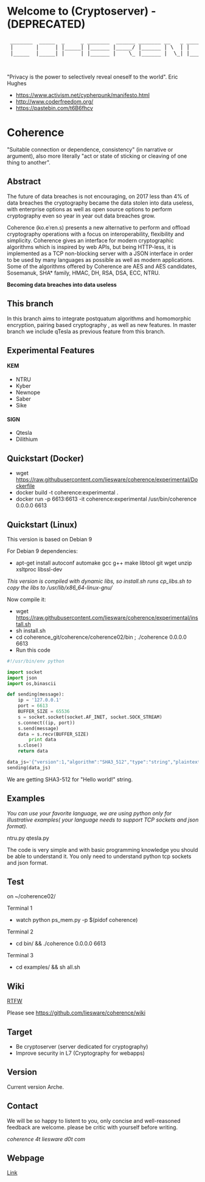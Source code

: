 # Welcome to (Cryptoserver) - (DEPRECATED)
<pre>
 _______  _____  _     _ _______  ______ _______ __   _ _______ _______
 |       |     | |_____| |______ |_____/ |______ | \  | |       |______
 |_____  |_____| |     | |______ |    \_ |______ |  \_| |_____  |______

 </pre>

"Privacy is the power to selectively reveal oneself to the world". Eric Hughes
- https://www.activism.net/cypherpunk/manifesto.html
- http://www.coderfreedom.org/
- https://pastebin.com/t6B6fhcv

# Coherence

"Suitable connection or dependence, consistency" (in narrative or argument), also more literally "act or state of sticking or cleaving of one thing to another". 


## Abstract
The future of data breaches is not encouraging, on 2017 less than 4% of data breaches the cryptography became the data stolen into data useless, with enterprise options as well as open source options to perform cryptography even so year in year out data breaches grow.

Coherence (ko.eˈɾen.s) presents a new alternative to perform and offload cryptography operations with a focus on interoperability, flexibility and simplicity. Coherence gives an interface for modern cryptographic algorithms which is inspired by web APIs, but being HTTP-less, it is implemented as a TCP non-blocking server with a JSON interface in order to be used by many languages as possible as well as modern applications. Some of the algorithms offered by Coherence are AES and AES candidates, Sosemanuk, SHA* family, HMAC, DH, RSA, DSA, ECC, NTRU.

**Becoming data breaches into data useless**

## This branch

In this branch  aims to integrate postquatum algorithms and homomorphic encryption, pairing based cryptography , as well as new 
features. In master branch we include qTesla as previous feature from this branch.

## Experimental Features

#### KEM
* NTRU
* Kyber 
* Newnope
* Saber
* Sike

#### SIGN
* Qtesla
* Dilithium

## Quickstart (Docker)

* wget https://raw.githubusercontent.com/liesware/coherence/experimental/Dockerfile
* docker build -t coherence:experimental .
* docker run -p 6613:6613 -it  coherence:experimental /usr/bin/coherence 0.0.0.0 6613

## Quickstart (Linux)

This version is based on Debian 9

For Debian 9 dependencies:
* apt-get install autoconf automake gcc g++ make libtool git wget unzip xsltproc libssl-dev

_This version is compiled with dynamic libs, so install.sh runs cp_libs.sh to copy the libs to /usr/lib/x86_64-linux-gnu/_

Now compile it:
* wget https://raw.githubusercontent.com/liesware/coherence/experimental/install.sh
* sh install.sh
* cd coherence_git/coherence/coherence02/bin ; ./coherence 0.0.0.0 6613
* Run this code

```python 
#!/usr/bin/env python

import socket
import json
import os,binascii

def sending(message):
	ip = '127.0.0.1'
	port = 6613
	BUFFER_SIZE = 65536
	s = socket.socket(socket.AF_INET, socket.SOCK_STREAM)
	s.connect((ip, port))
	s.send(message)
	data = s.recv(BUFFER_SIZE)
        print data
	s.close()
	return data

data_js='{"version":1,"algorithm":"SHA3_512","type":"string","plaintext":"Hello world!"}'
sending(data_js)
```
We are getting SHA3-512 for "Hello world!" string.

## Examples 

_You can use your favorite language, we are using python only for illustrative examples( your language needs to support TCP sockets
and json format)._

 ntru.py  qtesla.py  

The code is very simple and with basic programming knowledge you should be able to understand it. You only need to understand python 
tcp sockets and json format.

## Test
on ~/coherence02/

Terminal 1
* watch python ps_mem.py -p $(pidof coherence)

Terminal 2
* cd bin/ && ./coherence 0.0.0.0 6613

Terminal 3
* cd examples/ && sh all.sh

## Wiki
[RTFW](https://en.wikipedia.org/wiki/RTFM)

Please see https://github.com/liesware/coherence/wiki

## Target

* Be cryptoserver (server dedicated for cryptography)
* Improve security in L7 (Cryptography for webapps)

## Version

Current version Arche.

## Contact

We will be so happy to listent to you, only concise and well-reasoned feedback are welcome. please be critic with yourself before 
writing. 

_coherence 4t liesware d0t com_ 

## Webpage

[Link](https://coherence.liesware.com/)
